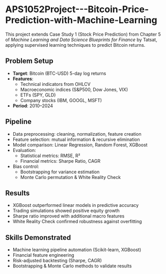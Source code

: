 # APS1052Project---Bitcoin-Price-Prediction-with-Machine-Learning

This project extends Case Study 1 (Stock Price Prediction) from Chapter 5 of *Machine Learning and Data Science Blueprints for Finance* by Tatsat, applying supervised learning techniques to predict Bitcoin returns.

## Problem Setup
- **Target**: Bitcoin (BTC-USD) 5-day log returns
- **Features**: 
  - Technical indicators from OHLCV
  - Macroeconomic indices (S&P500, Dow Jones, VIX)
  - ETFs (SPY, GLD)
  - Company stocks (IBM, GOOGL, MSFT)
- **Period**: 2010–2024

## Pipeline
- Data preprocessing: cleaning, normalization, feature creation
- Feature selection: mutual information & recursive elimination
- Model comparison: Linear Regression, Random Forest, XGBoost
- Evaluation:
  - Statistical metrics: RMSE, R²
  - Financial metrics: Sharpe Ratio, CAGR
- Bias control:
  - Bootstrapping for variance estimation
  - Monte Carlo permutation & White Reality Check

## Results
- XGBoost outperformed linear models in predictive accuracy
- Trading simulations showed positive equity growth
- Sharpe ratio improved with additional macro features
- White Reality Check confirmed robustness against overfitting

## Skills Demonstrated
- Machine learning pipeline automation (Scikit-learn, XGBoost)
- Financial feature engineering
- Risk-adjusted backtesting (Sharpe, CAGR)
- Bootstrapping & Monte Carlo methods to validate results
